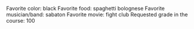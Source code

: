 Favorite color: black
Favorite food: spaghetti bolognese
Favorite musician/band: sabaton
Favorite movie: fight club
Requested grade in the course: 100 
